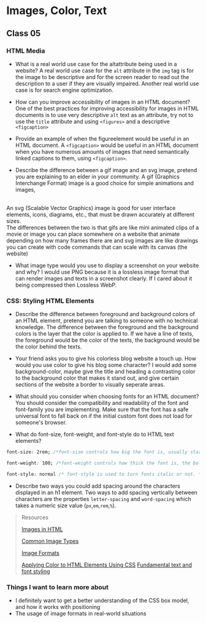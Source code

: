 # Images, Color, Text

## Class 05

### HTML Media
- What is a real world use case for the altattribute being used in a website?
A real world use case for the `alt` attribute in the `img` tag is for the image to be descriptive and for the screen reader to read out the description to a user if they are visually impaired. Another real world use case is for search engine optimization. 

- How can you improve accessibility of images in an HTML document?
One of the best practices for improving accessibility for images in HTML documents is to use very descriptive `alt` text as an attribute, try not to use the `title` attribute and using `<figures>` and a descriptive `<figcaption>`

- Provide an example of when the figureelement would be useful in an HTML document.
A `<figcaption>` would be useful in an HTML document when you have numerous amounts of images that need semantically linked captions to them, using `<figcaption>`.

- Describe the difference between a gif image and an svg image, pretend you are explaining to an elder in your community.
A gif (Graphics Interchange Format) image is a good choice for simple animations and images, 
<br>
An svg (Scalable Vector Graphics) image is good for user interface elements, icons, diagrams, etc., that must be drawn accurately at different sizes.
<br>
The differences between the two is that gifs are like mini animated clips of a movie or image you can place somewhere on a website that animate depending on how many frames there are and svg images are like drawings you can create with code commands that can scale with its canvas (the website)

- What image type would you use to display a screenshot on your website and why?
I would use PNG because it is a lossless image format that can render images and texts in a screenshot clearly. If I cared about it being compressed then Lossless WebP.

### CSS: Styling HTML Elements 
- Describe the difference between foreground and background colors of an HTML element, pretend you are talking to someone with no technical knowledge.
The difference between the foreground and the background colors is the layer that the color is applied to. If we have a line of texts, the foreground would be the color of the texts, the background would be the color behind the texts.

- Your friend asks you to give his colorless blog website a touch up. How would you use color to give his blog some character?
I would add some background-color, maybe give the title and heading a contrasting color to the background color that makes it stand out, and give certain sections of the website a border to visually seperate areas.

- What should you consider when choosing fonts for an HTML document?
You should consider the compatibility and readability of the font and font-family you are implementing. Make sure that the font has a safe universal font to fall back on if the initial custom font does not load for someone's browser.

- What do font-size, font-weight, and font-style do to HTML text elements?

```css
font-size: 2rem; /*font-size controls how big the font is, usually starting from a default of 16px */

font-weight: 100; /*font-weight controls how thick the font is, the boldness of the font. */

font-style: normal /* font-style is used to turn fonts italic or not. */

```

- Describe two ways you could add spacing around the characters displayed in an h1 element.
Two ways to add spacing vertically between characters are the properties `letter-spacing` and `word-spacing` which takes a numeric size value (`px`,`em`,`rem`,`%`).

>Resources
>
>[Images in HTML](https://developer.mozilla.org/en-US/docs/Learn/HTML/Multimedia_and_embedding/Images_in_HTML)
>
>[Common Image Types](https://developer.mozilla.org/en-US/docs/Web/Media/Formats/Image_types)
>
>[Image Formats](https://developer.mozilla.org/en-US/docs/Web/Media/Formats/Image_types#choosing_an_image_format)
>
>[Applying Color to HTML Elements Using CSS](https://developer.mozilla.org/en-US/docs/Web/CSS/CSS_Colors/Applying_color)
>[Fundamental text and font styling](https://developer.mozilla.org/en-US/docs/Learn/CSS/Styling_text/Fundamentals)

### Things I want to learn more about
- I definitely want to get a better understanding of the CSS box model, and how it works with positioning
- The usage of image formats in real-world situations
